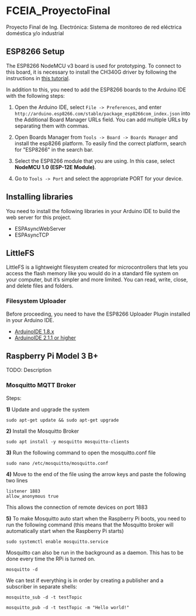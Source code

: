 # FCEIA_ProyectoFinal
Proyecto Final de Ing. Electrónica: Sistema de monitoreo de red eléctrica doméstica y/o industrial

## ESP8266 Setup
The ESP8266 NodeMCU v3 board is used for prototyping. To connect to this board, it is necessary to install the CH340G driver by following the instructions in  [this tutorial](https://www.instructables.com/Instalar-driver-para-CH340G/).

In addition to this, you need to add the ESP8266 boards to the Arduino IDE with the following steps:

1. Open the Arduino IDE, select `File -> Preferences`, and enter `http://arduino.esp8266.com/stable/package_esp8266com_index.json` into the Additional Board Manager URLs field. You can add multiple URLs by separating them with commas.

2. Open Boards Manager from `Tools -> Board -> Boards Manager` and install the esp8266 platform. To easily find the correct platform, search for "ESP8266" in the search bar.

3. Select the ESP8266 module that you are using. In this case, select **NodeMCU 1.0 (ESP-12E Module)**.

4. Go to `Tools -> Port` and select the appropriate PORT for your device.

## Installing libraries
You need to install the following libraries in your Arduino IDE to build the web server for this project.

- ESPAsyncWebServer
- ESPAsyncTCP

## LittleFS
LittleFS is a lightweight filesystem created for microcontrollers that lets you access the flash memory like you would do in a standard file system on your computer, but it’s simpler and more limited. You can read, write, close, and delete files and folders. 

### Filesystem Uploader
Before proceeding, you need to have the ESP8266 Uploader Plugin installed in your Arduino IDE. 

- [ArduinoIDE 1.8.x](https://randomnerdtutorials.com/install-esp8266-nodemcu-littlefs-arduino/)
- [ArduinoIDE 2.1.1 or higher](https://randomnerdtutorials.com/arduino-ide-2-install-esp8266-littlefs/)

## Raspberry Pi Model 3 B+

TODO: Description

### Mosquitto MQTT Broker
Steps:

**1)** Update and upgrade the system 

```
sudo apt-get update && sudo apt-get upgrade
```

**2)** Install the Mosquitto Broker

```
sudo apt install -y mosquitto mosquitto-clients
``` 

**3)** Run the following command to open the mosquitto.conf file

```
sudo nano /etc/mosquitto/mosquitto.conf
```

**4)** Move to the end of the file using the arrow keys and paste the following two lines

```
listener 1883
allow_anonymous true
```
This allows the connection of remote devices on port 1883

**5)** To make Mosquitto auto start when the Raspberry Pi boots, you need to run the following command (this means that the Mosquitto broker will automatically start when the Raspberry Pi starts)

```
sudo systemctl enable mosquitto.service
```
Mosquitto can also be run in the background as a daemon. This has to be done every time the RPi is turned on. 
```
mosquitto -d
```

We can test if everything is in order by creating a publisher and a subscriber in separate shells:

```
mosquitto_sub -d -t testTopic
```
```
mosquitto_pub -d -t testTopic -m "Hello world!"
```









